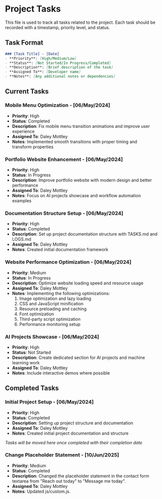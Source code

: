 # Project Tasks

This file is used to track all tasks related to the project. Each task should be recorded with a timestamp, priority level, and status.

## Task Format
```markdown
### [Task Title] - [Date]
- **Priority**: [High/Medium/Low]
- **Status**: [Not Started/In Progress/Completed]
- **Description**: [Brief description of the task]
- **Assigned To**: [Developer name]
- **Notes**: [Any additional notes or dependencies]
```

## Current Tasks

### Mobile Menu Optimization - [06/May/2024]
- **Priority**: High
- **Status**: Completed
- **Description**: Fix mobile menu transition animations and improve user experience
- **Assigned To**: Daley Mottley
- **Notes**: Implemented smooth transitions with proper timing and transform properties

### Portfolio Website Enhancement - [06/May/2024]
- **Priority**: High
- **Status**: In Progress
- **Description**: Improve portfolio website with modern design and better performance
- **Assigned To**: Daley Mottley
- **Notes**: Focus on AI projects showcase and workflow automation examples

### Documentation Structure Setup - [06/May/2024]
- **Priority**: High
- **Status**: Completed
- **Description**: Set up project documentation structure with TASKS.md and LOGS.md
- **Assigned To**: Daley Mottley
- **Notes**: Created initial documentation framework

### Website Performance Optimization - [06/May/2024]
- **Priority**: Medium
- **Status**: In Progress
- **Description**: Optimize website loading speed and resource usage
- **Assigned To**: Daley Mottley
- **Notes**: Implementing the following optimizations:
  1. Image optimization and lazy loading
  2. CSS and JavaScript minification
  3. Resource preloading and caching
  4. Font optimization
  5. Third-party script optimization
  6. Performance monitoring setup

### AI Projects Showcase - [06/May/2024]
- **Priority**: High
- **Status**: Not Started
- **Description**: Create dedicated section for AI projects and machine learning work
- **Assigned To**: Daley Mottley
- **Notes**: Include interactive demos where possible

## Completed Tasks

### Initial Project Setup - [06/May/2024]
- **Priority**: High
- **Status**: Completed
- **Description**: Setting up project structure and documentation
- **Assigned To**: Daley Mottley
- **Notes**: Created initial project documentation and structure

*Tasks will be moved here once completed with their completion date*

### Change Placeholder Statement - [10/Jun/2025]
- **Priority**: Medium
- **Status**: Completed
- **Description**: Changed the placeholder statement in the contact form textarea from "Reach out today" to "Message me today".
- **Assigned To**: Daley Mottley
- **Notes**: Updated js/custom.js.
